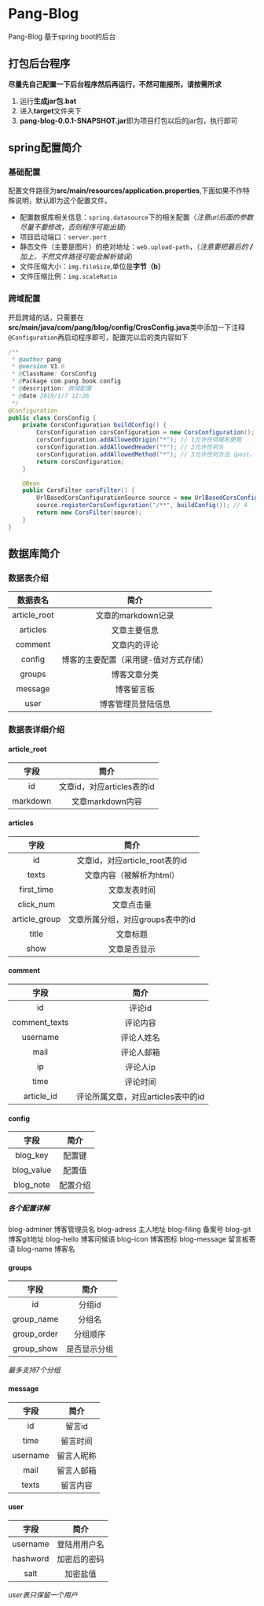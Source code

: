 # Pang-Blog
Pang-Blog 基于spring boot的后台
## 打包后台程序
**尽量先自己配置一下后台程序然后再运行，不然可能报所，请按需所求**
1. 运行**生成jar包.bat**
2. 进入**target**文件夹下
3. **pang-blog-0.0.1-SNAPSHOT.jar**即为项目打包以后的jar包，执行即可
## spring配置简介
### 基础配置
配置文件路径为**src/main/resources/application.properties**,下面如果不作特殊说明，默认即为这个配置文件。
- 配置数据库相关信息：`spring.datasource`下的相关配置（*注意url后面的参数尽量不要修改，否则程序可能出错*）
- 项目启动端口：`server.port`
- 静态文件（主要是图片）的绝对地址：`web.upload-path`，（*注意要把最后的 **/** 加上，不然文件路径可能会解析错误*）
- 文件压缩大小：`img.fileSize`,单位是**字节（b）**
- 文件压缩比例：`img.scaleRatio`
### 跨域配置
开启跨域的话，只需要在**src/main/java/com/pang/blog/config/CrosConfig.java**类中添加一下注释`@Configuration`再启动程序即可，配置完以后的类内容如下
```java
/**
 * @author pang
 * @version V1.0
 * @ClassName: CorsConfig
 * @Package com.pang.book.config
 * @description: 跨域配置
 * @date 2019/1/7 12:26
 */
@Configuration
public class CorsConfig {
    private CorsConfiguration buildConfig() {
        CorsConfiguration corsConfiguration = new CorsConfiguration();
        corsConfiguration.addAllowedOrigin("*"); // 1允许任何域名使用
        corsConfiguration.addAllowedHeader("*"); // 2允许任何头
        corsConfiguration.addAllowedMethod("*"); // 3允许任何方法（post、get等）
        return corsConfiguration;
    }

    @Bean
    public CorsFilter corsFilter() {
        UrlBasedCorsConfigurationSource source = new UrlBasedCorsConfigurationSource();
        source.registerCorsConfiguration("/**", buildConfig()); // 4
        return new CorsFilter(source);
    }
}
```
## 数据库简介
### 数据表介绍
| 数据表名      |     简介 |
| :--------: | :--------:| 
| article_root|   文章的markdown记录 | 
| articles|   文章主要信息 | 
| comment|   文章内的评论 | 
| config|   博客的主要配置（采用键-值对方式存储） | 
| groups|   博客文章分类 | 
| message|   博客留言板 | 
| user|   博客管理员登陆信息 | 
### 数据表详细介绍
#### article_root
| 字段      |     简介 | 
| :--------: | :--------:| 
| id| 文章id，对应articles表的id  |  
| markdown| 文章markdown内容  |  
#### articles
| 字段      |     简介 | 
| :--------: | :--------:| 
|id |文章id，对应article_root表的id   |  
| texts| 文章内容（被解析为html）  |  
| first_time| 文章发表时间  |  
| click_num| 文章点击量   |  
| article_group|文章所属分组，对应groups表中的id   |  
| title| 文章标题  |  
| show|文章是否显示   |  
#### comment
| 字段      |     简介 | 
| :--------: | :--------:| 
| id|评论id   |  
| comment_texts|  评论内容 |  
| username| 评论人姓名  |  
|mail | 评论人邮箱  |  
| ip| 评论人ip  |  
| time| 评论时间  |  
| article_id|评论所属文章，对应articles表中的id   |  
#### config
| 字段      |     简介 | 
| :--------: | :--------:| 
| blog_key| 配置键  |  
| blog_value|  ֵ配置值 |  
| blog_note|  配置介绍 |  
##### 各个配置详解
blog-adminer	博客管理员名
blog-adress	主人地址
blog-filing	备案号
blog-git	博客git地址
blog-hello	博客问候语
blog-icon	博客图标
blog-message	留言板寄语
blog-name	博客名
#### groups
| 字段      |     简介 | 
| :--------: | :--------:| 
|id | 分组id  |  
| group_name|分组名   |  
| group_order| 分组顺序  |  
| group_show|是否显示分组   |
*最多支持7个分组*  
#### message
| 字段      |     简介 | 
| :--------: | :--------:| 
|id |留言id   |  
| time|留言时间   |  
| username|留言人昵称   |  
| mail|留言人邮箱   |  
| texts|留言内容   |  
#### user
| 字段      |     简介 | 
| :--------: | :--------:| 
| username|登陆用用户名   |  
| hashword|加密后的密码   |  
| salt|加密盐值   | 
*user表只保留一个用户* 
